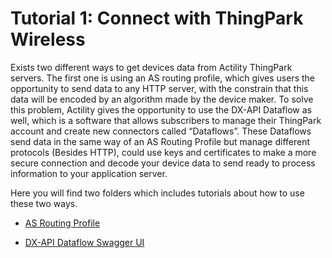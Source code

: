 # Tutorial 1: Connect with ThingPark Wireless

Exists two different ways to get devices data from Actility ThingPark servers. The first one is using an AS routing profile, which gives users the opportunity to send data to any HTTP server, with the constrain that this data will be encoded by an algorithm made by the device maker. To solve this problem, Actility gives the opportunity to use the DX-API Dataflow as well, which is a software that allows subscribers to manage their ThingPark account and create new connectors called “Dataflows”. These Dataflows send data in the same way of an AS Routing Profile but manage different protocols (Besides HTTP), could use keys and certificates to make a more secure connection and decode your device data to send ready to process information to your application server.

Here you will find two folders which includes tutorials about how to use these two ways.
- <p><a href="https://github.com/ActilityConnectors/DX-API-Dataflow/tree/master/Connect%20with%20ThingPark%20Wireless/AS%20Routing%20Profile">AS Routing Profile</a> </p>
- <p><a href="https://github.com/ActilityConnectors/DX-API-Dataflow/tree/master/Connect%20with%20ThingPark%20Wireless/DX-API%20Dataflow%20Swagger%20UI">DX-API Dataflow Swagger UI</a> </p>
